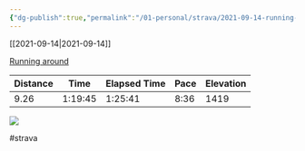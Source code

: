 ```yaml
---
{"dg-publish":true,"permalink":"/01-personal/strava/2021-09-14-running-around/"}
---
```



[[2021-09-14\|2021-09-14]]

[Running around](https://www.strava.com/activities/5961685016)

| Distance | Time    | Elapsed Time | Pace | Elevation |
| -------- | ------- | ------------ | ---- | --------- |
| 9.26     | 1:19:45 | 1:25:41      | 8:36 | 1419      |



    
![](https://dgtzuqphqg23d.cloudfront.net/szlN9QzUNbLDcUreIbt2SR_CxVWj7-qQTQm5NJNeux8-768x576.jpg)

    

#strava
